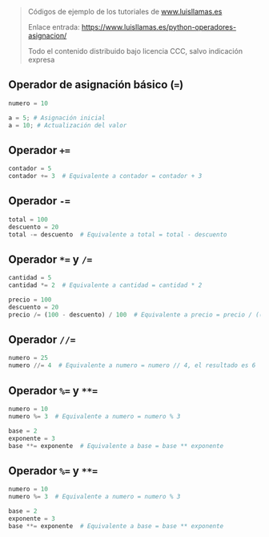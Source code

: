 > Códigos de ejemplo de los tutoriales de www.luisllamas.es
>
> Enlace entrada: https://www.luisllamas.es/python-operadores-asignacion/
>
> Todo el contenido distribuido bajo licencia CCC, salvo indicación expresa

## Operador de asignación básico (`=`)
```python
numero = 10
```

```python
a = 5; # Asignación inicial
a = 10; # Actualización del valor
```


## Operador `+=`
```python
contador = 5
contador += 3  # Equivalente a contador = contador + 3
```


## Operador `-=`
```python
total = 100
descuento = 20
total -= descuento  # Equivalente a total = total - descuento
```


## Operador `*=` y `/=`
```python
cantidad = 5
cantidad *= 2  # Equivalente a cantidad = cantidad * 2

precio = 100
descuento = 20
precio /= (100 - descuento) / 100  # Equivalente a precio = precio / ((100 - descuento) / 100)
```


## Operador `//=`
```python
numero = 25
numero //= 4  # Equivalente a numero = numero // 4, el resultado es 6
```


## Operador `%=` y `**=`
```python
numero = 10
numero %= 3  # Equivalente a numero = numero % 3

base = 2
exponente = 3
base **= exponente  # Equivalente a base = base ** exponente
```


## Operador `%=` y `**=`
```python
numero = 10
numero %= 3  # Equivalente a numero = numero % 3

base = 2
exponente = 3
base **= exponente  # Equivalente a base = base ** exponente
```


